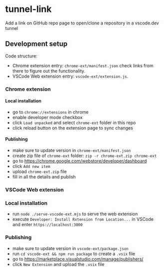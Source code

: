 # tunnel-link

Add a link on GitHub repo page to open/clone a repository in a vscode.dev tunnel

## Development setup

Code structure:
- Chrome extension entry: `chrome-ext/manifest.json` check links from there to figure out the functionality.
- VSCode Web extension entry: `vscode-ext/extension.js`.

### Chrome extension

#### Local installation
- go to `chrome://extensions` in chrome
- enable developer mode checkbox
- click `Load unpacked` and select `chrome-ext` folder in this repo
- click reload button on the extension page to sync changes

#### Publishing
- make sure to update version in `chrome-ext/manifest.json`
- create zip file of `chrome-ext` folder: `zip -r chrome-ext.zip chrome-ext`
- go to https://chrome.google.com/webstore/developer/dashboard
- click `Add new item`
- upload `chrome-ext.zip` file
- fill in all the details and publish

### VSCode Web extension

### Local installation
- run `node ./serve-vscode-ext.mjs` to serve the web extension
- execute `Developer: Install Rxtension from Location...` in VSCode and enter `https://localhost:3000`

### Publishing
- make sure to update version in `vscode-ext/package.json`
- run `cd vscode-ext && npm run package` to create a `.vsix` file
- go to https://marketplace.visualstudio.com/manage/publishers/<your-publisher-name>
- click `New Extension` and upload the `.vsix` file
